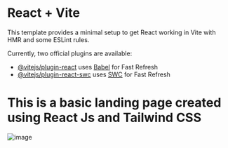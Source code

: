 # React + Vite

This template provides a minimal setup to get React working in Vite with HMR and some ESLint rules.

Currently, two official plugins are available:

- [@vitejs/plugin-react](https://github.com/vitejs/vite-plugin-react/blob/main/packages/plugin-react/README.md) uses [Babel](https://babeljs.io/) for Fast Refresh
- [@vitejs/plugin-react-swc](https://github.com/vitejs/vite-plugin-react-swc) uses [SWC](https://swc.rs/) for Fast Refresh

# This is a basic landing page created using React Js and Tailwind CSS

![image](https://github.com/Vigneshreddy625/LandingPage/assets/113472156/678a2144-2de6-44e7-9b02-e8271247cab4)
